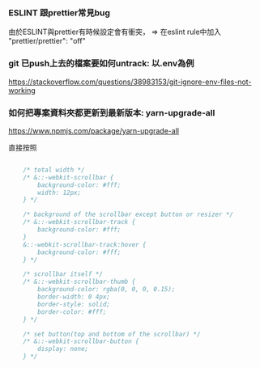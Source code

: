 ### ESLINT 跟prettier常見bug
由於ESLINT與prettier有時候設定會有衝突，
=> 在eslint rule中加入
"prettier/prettier": "off"

### git 已push上去的檔案要如何untrack: 以.env為例
https://stackoverflow.com/questions/38983153/git-ignore-env-files-not-working


### 如何把專案資料夾都更新到最新版本: yarn-upgrade-all
https://www.npmjs.com/package/yarn-upgrade-all

直接按照


```css

    /* total width */
    /* &::-webkit-scrollbar {
        background-color: #fff;
        width: 12px;
    } */

    /* background of the scrollbar except button or resizer */
    /* &::-webkit-scrollbar-track {
        background-color: #fff;
    }
    &::-webkit-scrollbar-track:hover {
        background-color: #fff;
    } */

    /* scrollbar itself */
    /* &::-webkit-scrollbar-thumb {
        background-color: rgba(0, 0, 0, 0.15);
        border-width: 0 4px;
        border-style: solid;
        border-color: #fff;
    } */

    /* set button(top and bottom of the scrollbar) */
    /* &::-webkit-scrollbar-button {
        display: none;
    } */


```